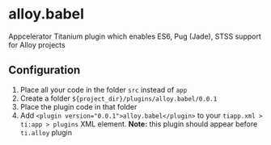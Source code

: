 # alloy.babel
Appcelerator Titanium plugin which enables ES6, Pug (Jade), STSS support for Alloy projects

## Configuration
1. Place all your code in the folder `src` instead of `app`
2. Create a folder `${project_dir}/plugins/alloy.babel/0.0.1`
3. Place the plugin code in that folder
4. Add `<plugin version="0.0.1">alloy.babel</plugin>` to your `tiapp.xml > ti:app > plugins` XML element.
**Note:** this plugin should appear before `ti.alloy` plugin
